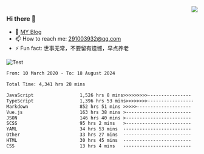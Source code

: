 <img align='right' src='https://github-readme-stats.vercel.app/api?username=niaogege&show_icons=true&theme=radical'/>

### Hi there 👋

- 🌱 [MY Blog](https://bythewayer.com/)
- 📫 How to reach me: 291003932@qq.com
- ⚡ Fun fact:  世事无常，不要留有遗憾，早点养老

![Test](https://github-readme-stats.vercel.app/api/top-langs/?username=niaogege&layout=compact)

<!--START_SECTION:waka-->

```txt
From: 10 March 2020 - To: 18 August 2024

Total Time: 4,341 hrs 28 mins

JavaScript                 1,526 hrs 8 mins>>>>>>>>>----------------   35.15 %
TypeScript                 1,396 hrs 53 mins>>>>>>>>-----------------   32.18 %
Markdown                   852 hrs 51 mins >>>>>--------------------   19.64 %
Vue.js                     163 hrs 38 mins >------------------------   03.77 %
JSON                       146 hrs 40 mins >------------------------   03.38 %
SCSS                       95 hrs 2 mins   >------------------------   02.19 %
YAML                       34 hrs 53 mins  -------------------------   00.80 %
Other                      33 hrs 27 mins  -------------------------   00.77 %
HTML                       30 hrs 45 mins  -------------------------   00.71 %
CSS                        13 hrs 4 mins   -------------------------   00.30 %
```

<!--END_SECTION:waka-->
